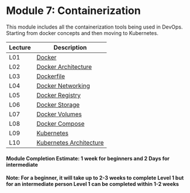 # Module 7: Containerization
This module includes all the containerization tools being used in DevOps. Starting from docker concepts and then moving to Kubernetes. 

| Lecture |   Description  |
|---------|----------------|
|  L01    | [Docker](L01-Docker.md)  |
|  L02    | [Docker Architecture](L02-DockerArchitecture.md)  |
|  L03    | [Dockerfile](L03-Dockerfiles.md)  |
|  L04    | [Docker Networking](L04-DockerNetworking.md)  |
|  L05    | [Docker Registry](L05-DockerRegistry.md)  |
|  L06    | [Docker Storage](L06-DockerStorage.md)  |
|  L07    | [Docker Volumes](L07-DockerVolumes.md)  |
|  L08    | [Docker Compose](L08-DockerCompose.md)  |
|  L09    | [Kubernetes](L09-Kubernetes.md)  |
|  L10    | [Kubernetes Architecture](L10-KubernetesArchitecture.md)  |

#### Module Completion Estimate: 1 week for beginners and 2 Days for intermediate  

#### Note: For a beginner, it will take up to 2-3 weeks to complete Level 1 but for an intermediate person Level 1 can be completed within 1-2 weeks  